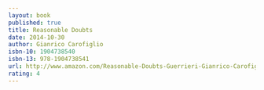 ```yaml
---
layout: book
published: true
title: Reasonable Doubts
date: 2014-10-30
author: Gianrico Carofiglio
isbn-10: 1904738540
isbn-13: 978-1904738541
url: http://www.amazon.com/Reasonable-Doubts-Guerrieri-Gianrico-Carofiglio/dp/1904738540/ref=tmm_pap_swatch_0?_encoding=UTF8&sr=1-1&qid=1434744750
rating: 4
---
```


